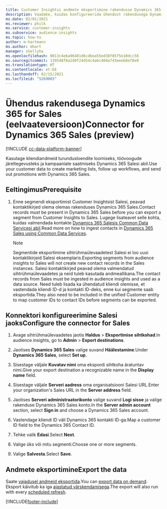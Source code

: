 ```yaml
---
title: Customer Insightsi andmete eksportimine rakendusse Dynamics 365 Sales
description: Vaadake, kuidas konfigureerida ühendust rakendusega Dynamics 365 Sales.
ms.date: 02/01/2021
ms.reviewer: philk
ms.service: customer-insights
ms.subservice: audience-insights
ms.topic: how-to
author: m-hartmann
ms.author: mhart
manager: shellyha
ms.openlocfilehash: 0013c4e6a96401d6cdbea55ed38f85f5e10dcc56
ms.sourcegitcommit: 139548f8a2d0f24d54c4a6c404a743eeeb8ef8e0
ms.translationtype: HT
ms.contentlocale: et-EE
ms.lasthandoff: 02/15/2021
ms.locfileid: "5269003"
---
```

# <a name="connector-for-dynamics-365-sales-preview"></a><span data-ttu-id="ae907-103">Ühendus rakendusega Dynamics 365 for Sales (eelvaateversioon)</span><span class="sxs-lookup"><span data-stu-id="ae907-103">Connector for Dynamics 365 Sales (preview)</span></span>

[!INCLUDE [cc-data-platform-banner](../includes/cc-data-platform-banner.md)]

<span data-ttu-id="ae907-104">Kasutage kliendiandmeid turundusloendite loomiseks, töövoogude järeltegevusteks ja kampaaniate saatmiseks Dynamics 365 Salesi abil.</span><span class="sxs-lookup"><span data-stu-id="ae907-104">Use your customer data to create marketing lists, follow up workflows, and send out promotions with Dynamics 365 Sales.</span></span>

## <a name="prerequisite"></a><span data-ttu-id="ae907-105">Eeltingimus</span><span class="sxs-lookup"><span data-stu-id="ae907-105">Prerequisite</span></span>

1. <span data-ttu-id="ae907-106">Enne segmendi eksportimist Customer Insightsist Salesi, peavad kontaktikirjed olema olemas rakenduses Dynamics 365 Sales.</span><span class="sxs-lookup"><span data-stu-id="ae907-106">Contact records must be present in Dynamics 365 Sales before you can export a segment from Customer Insights to Sales.</span></span> <span data-ttu-id="ae907-107">Lugege lisateavet selle kohta, kuidas valmendada kontakte [Dynamics 365 Salesis Common Data Servicesi abil](connect-power-query.md).</span><span class="sxs-lookup"><span data-stu-id="ae907-107">Read more on how to ingest contacts in [Dynamics 365 Sales using Common Data Services](connect-power-query.md).</span></span>

   > [!NOTE]
   > <span data-ttu-id="ae907-108">Segmentide eksportimine sihtrühmaülevaadetest Salesi ei loo uusi kontaktikirjeid Salesi eksemplaris.</span><span class="sxs-lookup"><span data-stu-id="ae907-108">Exporting segments from audience insights to Sales will not create new contact records in the Sales instances.</span></span> <span data-ttu-id="ae907-109">Salesi kontaktikirjed peavad olema valmendatud sihtrühmaülevaadetes ja neid tuleb kasutada andmeallikana.</span><span class="sxs-lookup"><span data-stu-id="ae907-109">The contact records from Sales must be ingested in audience insights and used as a data source.</span></span> <span data-ttu-id="ae907-110">Need tuleb lisada ka ühendatud kliendi olemisse, et vastendada kliendi ID-d ja kontakti ID-deks, enne kui segmente saab eksportida.</span><span class="sxs-lookup"><span data-stu-id="ae907-110">They also need to be included in the unified Customer entity to map customer IDs to contact IDs before segments can be exported.</span></span>

## <a name="configure-the-connector-for-sales"></a><span data-ttu-id="ae907-111">Konnektori konfigureerimine Salesi jaoks</span><span class="sxs-lookup"><span data-stu-id="ae907-111">Configure the connector for Sales</span></span>

1. <span data-ttu-id="ae907-112">Avage sihtrühmaülevaadetes jaotis **Haldus** > **Eksportimise sihtkohad**.</span><span class="sxs-lookup"><span data-stu-id="ae907-112">In audience insights, go to **Admin** > **Export destinations**.</span></span>

1. <span data-ttu-id="ae907-113">Jaotises **Dynamics 365 Sales** valige suvand **Häälestamine**.</span><span class="sxs-lookup"><span data-stu-id="ae907-113">Under **Dynamics 365 Sales**, select **Set up**.</span></span>

1. <span data-ttu-id="ae907-114">Sisestage väljale **Kuvatav nimi** oma ekspordi sihtkoha äratuntav nimi.</span><span class="sxs-lookup"><span data-stu-id="ae907-114">Give your export destination a recognizable name in the **Display name** field.</span></span>

1. <span data-ttu-id="ae907-115">Sisestage väljale **Serveri aadress** oma organisatsiooni Salesi URL.</span><span class="sxs-lookup"><span data-stu-id="ae907-115">Enter your organization's Sales URL in the **Server address** field.</span></span>

1. <span data-ttu-id="ae907-116">Jaotises **Serveri administraatorikonto** valige suvand **Logi sisse** ja valige rakenduse Dynamics 365 Sales konto.</span><span class="sxs-lookup"><span data-stu-id="ae907-116">In the **Server admin account** section, select **Sign in** and choose a Dynamics 365 Sales account.</span></span>

1. <span data-ttu-id="ae907-117">Vastendage kliendi ID väli Dynamics 365 kontakti ID-ga.</span><span class="sxs-lookup"><span data-stu-id="ae907-117">Map a customer ID field to the Dynamics 365 Contact ID.</span></span>

1. <span data-ttu-id="ae907-118">Tehke valik **Edasi**.</span><span class="sxs-lookup"><span data-stu-id="ae907-118">Select **Next**.</span></span>

1. <span data-ttu-id="ae907-119">Valige üks või mitu segmenti.</span><span class="sxs-lookup"><span data-stu-id="ae907-119">Choose one or more segments.</span></span>

1. <span data-ttu-id="ae907-120">Valige **Salvesta**.</span><span class="sxs-lookup"><span data-stu-id="ae907-120">Select **Save**.</span></span>

## <a name="export-the-data"></a><span data-ttu-id="ae907-121">Andmete eksportimine</span><span class="sxs-lookup"><span data-stu-id="ae907-121">Export the data</span></span>

<span data-ttu-id="ae907-122">Saate [vajadusel andmeid eksportida](export-destinations.md).</span><span class="sxs-lookup"><span data-stu-id="ae907-122">You can [export data on demand](export-destinations.md).</span></span> <span data-ttu-id="ae907-123">Eksport käivitub ka iga [ajastatud värskendamisega](system.md#schedule-tab).</span><span class="sxs-lookup"><span data-stu-id="ae907-123">The export will also run with every [scheduled refresh](system.md#schedule-tab).</span></span>


[!INCLUDE[footer-include](../includes/footer-banner.md)]